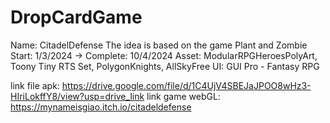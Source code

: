 # DropCardGame
Name: CitadelDefense
The idea is based on the game Plant and Zombie
Start: 1/3/2024  -> Complete: 10/4/2024
Asset: ModularRPGHeroesPolyArt, Toony Tiny RTS Set, PolygonKnights, AllSkyFree
UI: GUI Pro - Fantasy RPG

link file apk: https://drive.google.com/file/d/1C4UjV4SBEJaJPOO8wHz3-HIriLokffY8/view?usp=drive_link
link game webGL: https://mynameisgiao.itch.io/citadeldefense